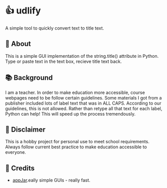 # :thumbsup: udlify
A simple tool to quickly convert text to title text. 

## :dizzy: About
This is a simple GUI implementation of the string.title() attribute in Python. Type or paste text in the text box, recieve title text back. 

## :books: Background
I am a teacher. In order to make education more accessible, course webpages need to be follow certain guidelines. Some materials I got from a publisher included lots of label text that was in ALL CAPS. According to our guidelines, this is not allowed. Rather than retype all that text for each label, Python can help! This will speed up the process tremendously. 

## :eyes: Disclaimer
This is a hobby project for personal use to meet school requirements. Always follow current best practice to make education accessible to everyone.   

## :mega: Credits
- [appJar](https://appjar.info).eally simple GUIs - really fast. 

